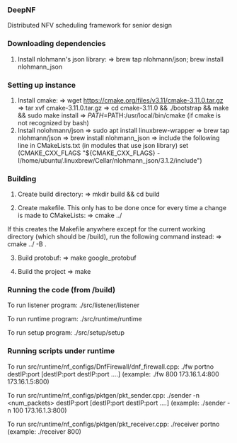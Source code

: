 ### DeepNF
Distributed NFV scheduling framework for senior design

### Downloading dependencies
1. Install nlohmann's json library:
    => brew tap nlohmann/json; brew install nlohmann_json

### Setting up instance
1. Install cmake:
    => wget https://cmake.org/files/v3.11/cmake-3.11.0.tar.gz
    => tar xvf cmake-3.11.0.tar.gz
    => cd cmake-3.11.0 && ./bootstrap && make && sudo make install
    => $PATH=$PATH:/usr/local/bin/cmake (if cmake is not recognized by bash)
2. Install nolohmann/json
    => sudo apt install linuxbrew-wrapper
    => brew tap nlohmann/json
    => brew install nlohmann_json
    => include the following line in CMakeLists.txt (in modules that use json library)
        set (CMAKE_CXX_FLAGS "${CMAKE_CXX_FLAGS} -I/home/ubuntu/.linuxbrew/Cellar/nlohmann_json/3.1.2/include")

### Building
1. Create build directory:
    => mkdir build && cd build

2. Create makefile. This only has to be done once for every time a change is made to CMakeLists:
    => cmake ../

If this creates the Makefile anywhere except for the current working directory (which should be
/build), run the following command instead:
    => cmake ../ -B .

3. Build protobuf:
    => make google_protobuf

4. Build the project
    => make

### Running the code (from /build)
To run listener program:
    ./src/listener/listener

To run runtime program:
    ./src/runtime/runtime

To run setup program:
    ./src/setup/setup


### Running scripts under runtime

To run src/runtime/nf_configs/DnfFirewall/dnf_firewall.cpp:
    ./fw portno destIP:port [destIP:port destIP:port ....] (example: ./fw 800 173.16.1.4:800 173.16.1.5:800)  

To run src/runtime/nf_configs/pktgen/pkt_sender.cpp:
    ./sender -n <num_packets> destIP:port [destIP:port destIP:port ....] (example: ./sender -n 100 173.16.1.3:800)

To run src/runtime/nf_configs/pktgen/pkt_receiver.cpp:
    ./receiver portno (example: ./receiver 800)

